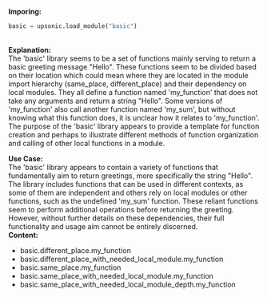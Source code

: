 <b class="custom_code_highlight_green">Imporing:</b><br>
```python
basic = upsonic.load_module("basic")
```
<br><b class="custom_code_highlight_green">Explanation:</b><br>The 'basic' library seems to be a set of functions mainly serving to return a basic greeting message "Hello". These functions seem to be divided based on their location which could mean where they are located in the module import hierarchy (same_place, different_place) and their dependency on local modules. They all define a function named 'my_function' that does not take any arguments and return a string "Hello". Some versions of 'my_function' also call another function named 'my_sum', but without knowing what this function does, it is unclear how it relates to 'my_function'. The purpose of the 'basic' library appears to provide a template for function creation and perhaps to illustrate different methods of function organization and calling of other local functions in a module.

<b class="custom_code_highlight_green">Use Case:</b><br>The 'basic' library appears to contain a variety of functions that fundamentally aim to return greetings, more specifically the string "Hello". The library includes functions that can be used in different contexts, as some of them are independent and others rely on local modules or other functions, such as the undefined 'my_sum' function. These reliant functions seem to perform additional operations before returning the greeting. However, without further details on these dependencies, their full functionality and usage aim cannot be entirely discerned.
<br><b class="custom_code_highlight_green">Content:</b><br>
  - basic.different_place.my_function
  - basic.different_place_with_needed_local_module.my_function
  - basic.same_place.my_function
  - basic.same_place_with_needed_local_module.my_function
  - basic.same_place_with_needed_local_module_depth.my_function
